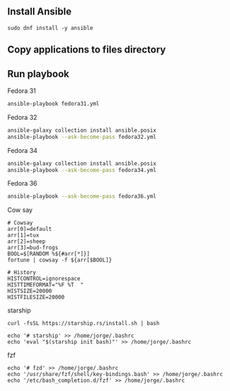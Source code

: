 ## Install Ansible
```
sudo dnf install -y ansible
```

## Copy applications to files directory

## Run playbook

Fedora 31

```sh
ansible-playbook fedora31.yml
```

Fedora 32
```sh
ansible-galaxy collection install ansible.posix
ansible-playbook --ask-become-pass fedora32.yml
```

Fedora 34
```sh
ansible-galaxy collection install ansible.posix
ansible-playbook --ask-become-pass fedora34.yml
```

Fedora 36
```sh
ansible-playbook --ask-become-pass fedora36.yml
```

Cow say
```
# Cowsay
arr[0]=default
arr[1]=tux
arr[2]=sheep
arr[3]=bud-frogs
BOOL=$[RANDOM %${#arr[*]}]
fortune | cowsay -f ${arr[$BOOL]}

# History
HISTCONTROL=ignorespace
HISTTIMEFORMAT="%F %T  "
HISTSIZE=20000
HISTFILESIZE=20000
```  


starship
```
curl -fsSL https://starship.rs/install.sh | bash

echo '# starship' >> /home/jorge/.bashrc
echo 'eval "$(starship init bash)"' >> /home/jorge/.bashrc
```

fzf
```
echo '# fzd' >> /home/jorge/.bashrc
echo '/usr/share/fzf/shell/key-bindings.bash' >> /home/jorge/.bashrc
echo '/etc/bash_completion.d/fzf' >> /home/jorge/.bashrc
```
